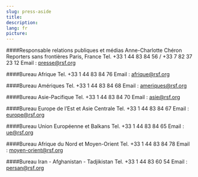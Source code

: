 ```yaml
---
slug: press-aside
title:
description:
lang: fr
picture:
---
```


####Responsable relations publiques et médias
Anne-Charlotte Chéron
Reporters sans frontières
Paris, France
Tel. +33 1 44 83 84 56 / +33 7 82 37 23 12
Email : presse@rsf.org

####Bureau Afrique
Tel. +33 1 44 83 84 76
Email : afrique@rsf.org

####Bureau Amériques
Tel. +33 1 44 83 84 68
Email : ameriques@rsf.org

####Bureau Asie-Pacifique
Tel. +33 1 44 83 84 70
Email : asie@rsf.org

####Bureau Europe de l’Est et Asie Centrale
Tel. +33 1 44 83 84 67
Email : europe@rsf.org

####Bureau Union Européenne et Balkans
Tel. +33 1 44 83 84 65 
Email : ue@rsf.org

####Bureau Afrique du Nord et Moyen-Orient
Tel. +33 1 44 83 84 78
Email : moyen-orient@rsf.org

####Bureau Iran - Afghanistan - Tadjikistan
Tel. +33 1 44 83 60 54
Email : persan@rsf.org
